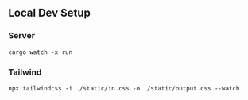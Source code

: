 ## Local Dev Setup

### Server

`cargo watch -x run`

### Tailwind

`npx tailwindcss -i ./static/in.css -o ./static/output.css --watch`